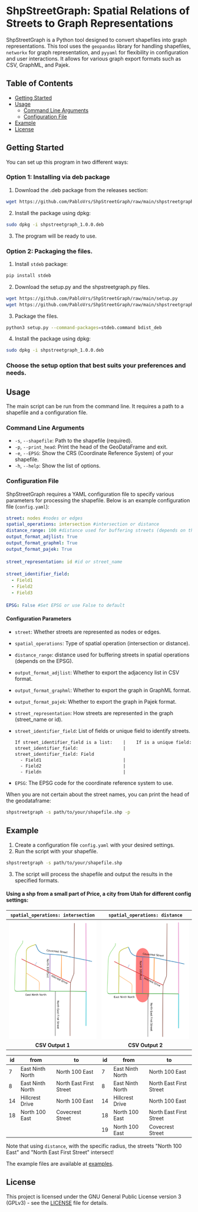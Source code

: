 # ShpStreetGraph: Spatial Relations of Streets to Graph Representations

ShpStreetGraph is a Python tool designed to convert shapefiles into graph representations. This tool uses the `geopandas` library for handling shapefiles, `networkx` for graph representation, and `pyyaml` for flexibility in configuration and user interactions. It allows for various graph export formats such as CSV, GraphML, and Pajek.

## Table of Contents

- [Getting Started](#getting-started)
- [Usage](#usage)
  - [Command Line Arguments](#command-line-arguments)
  - [Configuration File](#configuration-file)
- [Example](#example)
- [License](#license)

## Getting Started

You can set up this program in two different ways:

### Option 1: Installing via deb package

1. Download the .deb package from the releases section:

  ```bash
  wget https://github.com/PabloVrs/ShpStreetGraph/raw/main/shpstreetgraph_1.0.0.deb
  ```
2. Install the package using dpkg:

  ```bash
  sudo dpkg -i shpstreetgraph_1.0.0.deb
  ```
3. The program will be ready to use.

### Option 2: Packaging the files.

1. Install `stdeb` package:
   
  ```bash
  pip install stdeb
  ```
 
2. Download the setup.py and the shpstreetgraph.py files.
  ```bash
  wget https://github.com/PabloVrs/ShpStreetGraph/raw/main/setup.py
  wget https://github.com/PabloVrs/ShpStreetGraph/raw/main/shpstreetgraph.py
  ```

3. Package the files.
  ```bash
  python3 setup.py --command-packages=stdeb.command bdist_deb
  ```

4. Install the package using dpkg:
   
  ```bash
  sudo dpkg -i shpstreetgraph_1.0.0.deb
  ```
 
### Choose the setup option that best suits your preferences and needs.

## Usage

The main script can be run from the command line. It requires a path to a shapefile and a configuration file.

### Command Line Arguments
- `-s`, `--shapefile`: Path to the shapefile (required).
- `-p`, `--print_head`: Print the head of the GeoDataFrame and exit.
- `-e`, `--EPSG`: Show the CRS (Coordinate Reference System) of your shapefile.
- `-h`, `--help`: Show the list of options.

### Configuration File

ShpStreetGraph requires a YAML configuration file to specify various parameters for processing the shapefile. Below is an example configuration file (`config.yaml`):

```yaml
street: nodes #nodes or edges
spatial_operations: intersection #intersection or distance
distance_range: 100 #distance used for buffering streets (depends on the EPSG)
output_format_adjlist: True 
output_format_graphml: True
output_format_pajek: True

street_representation: id #id or street_name

street_identifier_field:
  - Field1
  - Field2
  - Field3

EPSG: False #Set EPSG or use False to default

```
#### Configuration Parameters
- `street`: Whether streets are represented as nodes or edges.

- `spatial_operations`: Type of spatial operation (intersection or distance).

- `distance_range`: distance used for buffering streets in spatial operations (depends on the EPSG).
  
- `output_format_adjlist`: Whether to export the adjacency list in CSV format.
- `output_format_graphml`: Whether to export the graph in GraphML format.
- `output_format_pajek`: Whether to export the graph in Pajek format.

- `street_representation`: How streets are represented in the graph (street_name or id).

- `street_identifier_field`: List of fields or unique field to identify streets.
  ```
  If street_identifier_field is a list:    |    If is a unique field:
  street_identifier_field:                 |    street_identifier_field: Field                
    - Field1                               |
    - Field2                               |
    - Fieldn                               |
  ```
- `EPSG`: The EPSG code for the coordinate reference system to use.

When you are not certain about the street names, you can print the head of the geodataframe:
```bash
shpstreetgraph -s path/to/your/shapefile.shp -p
```
## Example
1. Create a configuration file `config.yaml` with your desired settings.
2. Run the script with your shapefile.

  ```bash
  shpstreetgraph -s path/to/your/shapefile.shp
  ```
3. The script will process the shapefile and output the results in the specified formats.

#### Using a shp from a small part of Price, a city from Utah for different config settings:


| `spatial_operations: intersection` | `spatial_operations: distance` |
|:--------------------------------:|:--------------------------------:|
| ![example](https://github.com/PabloVrs/ShpStreetGraph/blob/main/images/example.png) | ![buffered_example](https://github.com/PabloVrs/ShpStreetGraph/blob/main/images/buffered_example.png) |
| **CSV Output 1** | **CSV Output 2** |

| id | from | to | id | from | to |
|---|---|---|---|---|---|
| 7 | East Ninth North | North 100 East | 7 | East Ninth North | North 100 East |
| 8 | East Ninth North | North East First Street | 8 | East Ninth North | North East First Street |
| 14 | Hillcrest Drive | North 100 East | 14 | Hillcrest Drive | North 100 East |
| 18 | North 100 East | Covecrest Street | 18 | North 100 East | North East First Street |
| | | | 19 | North 100 East | Covecrest Street |

Note that using `distance`, with the specific radius, the streets "North 100 East" and "North East First Street" intersect!

The example files are available at [examples](https://github.com/PabloVrs/ShpStreetGraph/tree/main/examples).

## License

This project is licensed under the GNU General Public License version 3 (GPLv3) - see the [LICENSE](COPYING.txt) file for details.

